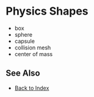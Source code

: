 # Physics Shapes

<!-- PAGE IS TODO -->

* box
* sphere
* capsule
* collision mesh
* center of mass

## See Also

* [Back to Index](../index.md)

